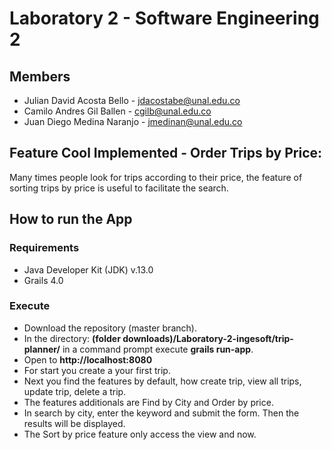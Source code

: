 # Laboratory 2 - Software Engineering 2
## Members
* Julian David Acosta Bello - jdacostabe@unal.edu.co
* Camilo Andres Gil Ballen - cgilb@unal.edu.co
* Juan Diego Medina Naranjo - jmedinan@unal.edu.co
## Feature Cool Implemented - Order Trips by Price:
Many times people look for trips according to their price, the feature of sorting trips by price is useful to facilitate the search.

## How to run the App
### Requirements
 * Java Developer Kit (JDK) v.13.0
 * Grails 4.0
### Execute
 * Download the repository (master branch).
 * In the directory: **(folder downloads)/Laboratory-2-ingesoft/trip-planner/** in a command prompt execute **grails run-app**.
 * Open to  **http://localhost:8080**
 * For start you create a your first trip.
 * Next you find the features by default, how create trip, view all trips, update trip, delete a trip. 
 * The features additionals are Find by City and Order by price. 
 * In search by city, enter the keyword and submit the form. Then the results will be displayed.
 * The Sort by price feature only access the view and now.
